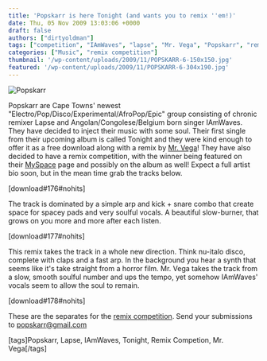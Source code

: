 ```yaml
---
title: 'Popskarr is here Tonight (and wants you to remix ''em!)'
date: Thu, 05 Nov 2009 13:03:06 +0000
draft: false
authors: ["dirtyoldman"]
tags: ["competition", "IAmWaves", "lapse", "Mr. Vega", "Popskarr", "remix", "Tonight"]
categories: ["Music", "remix competition"]
thumbnail: '/wp-content/uploads/2009/11/POPSKARR-6-150x150.jpg'
featured: '/wp-content/uploads/2009/11/POPSKARR-6-304x190.jpg'
---
```


![Popskarr](/wp-content/uploads/2009/11/POPSKARR-6-300x199.jpg "Popskarr")

Popskarr are Cape Towns' newest "Electro/Pop/Disco/Experimental/AfroPop/Epic" group consisting of chronic remixer Lapse and Angolan/Congolese/Belgium born singer IAmWaves. They have decided to inject their music with some soul. Their first single from their upcoming album is called Tonight and they were kind enough to offer it as a free download along with a remix by [Mr. Vega](http://www.myspace.com/therealjayvega)! They have also decided to have a remix competition, with the winner being featured on their [MySpace](www.myspace.com/popskarr) page and possibly on the album as well! Expect a full artist bio soon, but in the mean time grab the tracks below.

\[download#176#nohits\]

The track is dominated by a simple arp and kick + snare combo that create space for spacey pads and very soulful vocals. A beautiful slow-burner, that grows on you more and more after each listen.

\[download#177#nohits\]

This remix takes the track in a whole new direction. Think nu-italo disco, complete with claps and a fast arp. In the background you hear a synth that seems like it's take straight from a horror film. Mr. Vega takes the track from a slow, smooth soulful number and ups the tempo, yet somehow IAmWaves' vocals seem to allow the soul to remain.

\[download#178#nohits\]

These are the separates for the [remix competition](http://blogs.myspace.com/index.cfm?fuseaction=blog.view&friendId=496772243&blogId=517147035). Send your submissions to [popskarr@gmail.com](mailto:popskarr@gmail.com)

\[tags\]Popskarr, Lapse, IAmWaves, Tonight, Remix Competion, Mr. Vega\[/tags\]